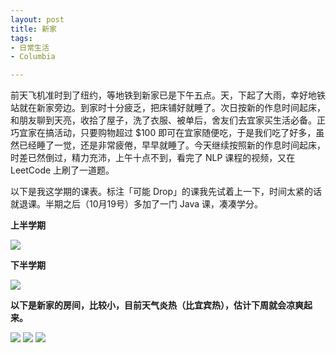 ```yaml
---
layout: post
title: 新家
tags:
- 日常生活
- Columbia

---
```


前天飞机准时到了纽约，等地铁到新家已是下午五点。天，下起了大雨，幸好地铁站就在新家旁边。到家时十分疲乏，把床铺好就睡了。次日按新的作息时间起床，和朋友聊到天亮，收拾了屋子，洗了衣服、被单后，舍友们去宜家买生活必备。正巧宜家在搞活动，只要购物超过 $100 即可在宜家随便吃，于是我们吃了好多，虽然已经睡了一觉，还是非常疲倦，早早就睡了。今天继续按照新的作息时间起床，时差已然倒过，精力充沛，上午十点不到，看完了 NLP 课程的视频，又在 LeetCode 上刷了一道题。

以下是我这学期的课表。标注「可能 Drop」的课我先试着上一下，时间太紧的话就退课。半期之后（10月19号）多加了一门 Java 课，凑凑学分。

**上半学期**

![](http://ww4.sinaimg.cn/mw690/7a15d27bgw1ejziygzdo5j20zk0ryn1h.jpg)

**下半学期**

![](http://ww1.sinaimg.cn/mw690/7a15d27bgw1ejziymsbqjj21f02iok4i.jpg)

**以下是新家的房间，比较小，目前天气炎热（比宜宾热），估计下周就会凉爽起来。**

![](http://ww4.sinaimg.cn/mw690/7a15d27bgw1ejziytyth8j21kw0w00y4.jpg)
![](http://ww1.sinaimg.cn/mw690/7a15d27bgw1ejziymsbqjj21f02iok4i.jpg)
![](http://ww2.sinaimg.cn/mw690/7a15d27bgw1ejziypgil2j21f02io13y.jpg)